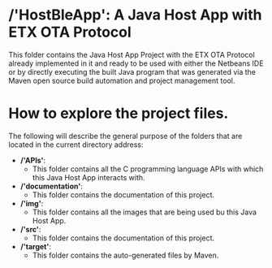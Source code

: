 # /'HostBleApp': A Java Host App with ETX OTA Protocol

This folder contains the Java Host App Project with the ETX OTA Protocol already implemented in it and ready to be used
with either the Netbeans IDE or by directly executing the built Java program that was generated via the Maven open
source build automation and project management tool.

# How to explore the project files.
The following will describe the general purpose of the folders that are located in the current directory address:

- **/'APIs'**:
  - This folder contains all the C programming language APIs with which this Java Host App interacts with.
- **/'documentation'**:
  - This folder contains the documentation of this project.
- **/'img'**:
  - This folder contains all the images that are being used bu this Java Host App.
- **/'src'**:
  - This folder contains the documentation of this project.
- **/'target'**:
  - This folder contains the auto-generated files by Maven.
